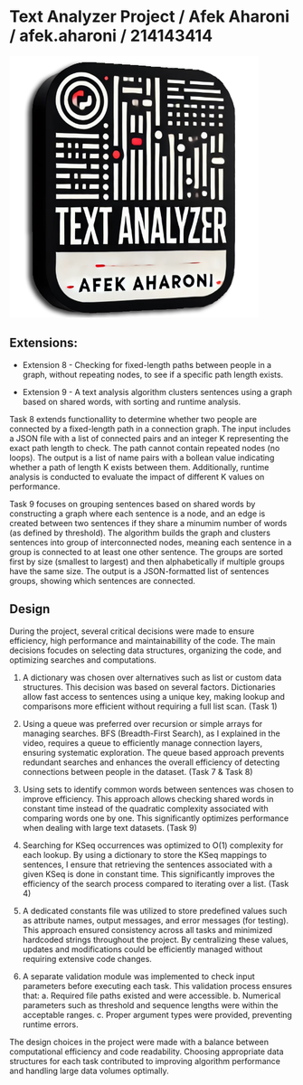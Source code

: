 # Text Analyzer Project / Afek Aharoni / afek.aharoni / 214143414

![Text Analyzer](https://github.com/AfekAharoni/TextAnalyzer/blob/main/TextAnalyzer/Logo.png?raw=true)

## Extensions:

* Extension 8 - Checking for fixed-length paths between people in a graph, without repeating nodes, to see if a specific path length exists.

* Extension 9 - A text analysis algorithm clusters sentences using a graph based on shared words, with sorting and runtime analysis.

Task 8 extends functionallity to determine whether two people are connected by a fixed-length path in a connection graph. The input includes a JSON file with a list of connected pairs and an integer K representing the exact path length to check. The path cannot contain repeated nodes (no loops). The output is a list of name pairs with a bollean value indicating whether a path of length K exists between them. Additionally, runtime analysis is conducted to evaluate the impact of different K values on performance.

Task 9 focuses on grouping sentences based on shared words by constructing a graph where each sentence is a node, and an edge is created between two sentences if they share a minumim number of words (as defined by threshold). The algorithm builds the graph and clusters sentences into group of interconnected nodes, meaning each sentence in a group is connected to at least one other sentence. The groups are sorted first by size (smallest to largest) and then alphabetically if multiple groups have the same size. The output is a JSON-formatted list of sentences groups, showing which sentences are connected.

## Design

During the project, several critical decisions were made to ensure efficiency, high performance and maintainabillity of the code. The main decisions focudes on selecting data structures, organizing the code, and optimizing searches and computations.

1. A dictionary was chosen over alternatives such as list or custom data structures. This decision was based on several factors. Dictionaries allow fast access to sentences using a unique key, making lookup and comparisons more efficient without requiring a full list scan. (Task 1)

2. Using a queue was preferred over recursion or simple arrays for managing searches. BFS (Breadth-First Search), as I explained in the video, requires a queue to efficiently manage connection layers, ensuring systematic exploration. The queue based approach prevents redundant searches and enhances the overall efficiency of detecting connections between people in the dataset. (Task 7 & Task 8)

3. Using sets to identify common words between sentences was chosen to improve efficiency. This approach allows checking shared words in constant time instead of the quadratic complexity associated with comparing words one by one. This significantly optimizes performance when dealing with large text datasets. (Task 9)

4. Searching for KSeq occurrences was optimized to O(1) complexity for each lookup. By using a dictionary to store the KSeq mappings to sentences, I ensure that retrieving the sentences associated with a given KSeq is done in constant time. This significantly improves the efficiency of the search process compared to iterating over a list. (Task 4)

5. A dedicated constants file was utilized to store predefined values such as attribute names, output messages, and error messages (for testing). This approach ensured consistency across all tasks and minimized hardcoded strings throughout the project. By centralizing these values, updates and modifications could be efficiently managed without requiring extensive code changes.

6. A separate validation module was implemented to check input parameters before executing each task. This validation process ensures that:
   a. Required file paths existed and were accessible.
   b. Numerical parameters such as threshold and sequence lengths were within the acceptable ranges.
   c. Proper argument types were provided, preventing runtime errors.

The design choices in the project were made with a balance between computational efficiency and code readability. Choosing appropriate data structures for each task contributed to improving algorithm performance and handling large data volumes optimally.
